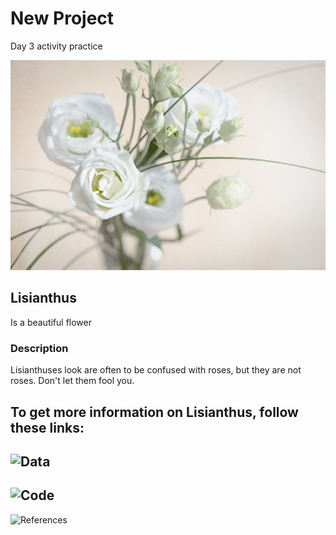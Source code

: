 # New Project
Day 3 activity practice

![](images/flowers.jpeg)

## Lisianthus
Is a beautiful flower

### Description
Lisianthuses look are often to be confused with roses, but they are not roses. Don't let them fool you.

To get more information on Lisianthus, follow these links:
---
![Data](https://github.com/kate-peskova/Practice1/tree/main/data)
---
![Code](https://github.com/kate-peskova/Practice1/tree/main/code)
---
![References](https://github.com/kate-peskova/Practice1/tree/main/references)